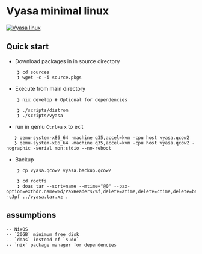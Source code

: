 # Vyasa minimal linux

[![Vyasa linux](https://asciinema.org/a/896Wa2sgEqVuOFWEl6xKLlSmA.svg)](https://asciinema.org/a/896Wa2sgEqVuOFWEl6xKLlSmA)

## Quick start

* Download packages in in source directory
```
    ❯ cd sources
    ❯ wget -c -i source.pkgs
```
* Execute from main directory
```
    ❯ nix develop # Optional for dependencies

    ❯ ./scripts/distrom
    ❯ ./scripts/vyasa
```
* run in qemu
`Ctrl+a` `x` to exit
```
   ❯ qemu-system-x86_64 -machine q35,accel=kvm -cpu host vyasa.qcow2
   ❯ qemu-system-x86_64 -machine q35,accel=kvm -cpu host vyasa.qcow2 -nographic -serial mon:stdio --no-reboot
```
* Backup
```
    ❯ cp vyasa.qcow2 vyasa.backup.qcow2

    ❯ cd rootfs
    ❯ doas tar --sort=name --mtime="@0" --pax-option=exthdr.name=%d/PaxHeaders/%f,delete=atime,delete=ctime,delete=btime,delete=mtime -cJpf ../vyasa.tar.xz .
```
## assumptions
```
-- NixOS
-- `20GB` minimum free disk
-- `doas` instead of `sudo`
-- `nix` package manager for dependencies
```


